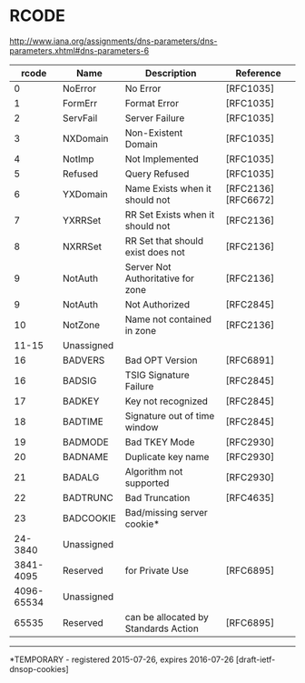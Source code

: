 RCODE
=====

http://www.iana.org/assignments/dns-parameters/dns-parameters.xhtml#dns-parameters-6

|rcode       | Name       | Description                          | Reference             |
|------------|------------|--------------------------------------|-----------------------|
| 0          | NoError    | No Error                             | [RFC1035]             |
| 1          | FormErr    | Format Error                         | [RFC1035]             |
| 2          | ServFail   | Server Failure                       | [RFC1035]             |
| 3          | NXDomain   | Non-Existent Domain                  | [RFC1035]             |
| 4          | NotImp     | Not Implemented                      | [RFC1035]             |
| 5          | Refused    | Query Refused                        | [RFC1035]             |
| 6          | YXDomain   |  Name Exists when it should not      | [RFC2136][RFC6672]    |
| 7          | YXRRSet    | RR Set Exists when it should not     | [RFC2136]             |
| 8          | NXRRSet    | RR Set that should exist does not    | [RFC2136]             |
| 9          | NotAuth    | Server Not Authoritative for zone    | [RFC2136]             |
| 9          | NotAuth    | Not Authorized                       | [RFC2845]             |
| 10         | NotZone    | Name not contained in zone           | [RFC2136]             |
| 11-15      | Unassigned |                                      |                       |    	
| 16         | BADVERS    | Bad OPT Version                      | [RFC6891]             |
| 16         | BADSIG     | TSIG Signature Failure               | [RFC2845]             |
| 17         | BADKEY     | Key not recognized                   | [RFC2845]             |
| 18         | BADTIME    | Signature out of time window         | [RFC2845]             |
| 19         | BADMODE    | Bad TKEY Mode                        | [RFC2930]             |
| 20         | BADNAME    | Duplicate key name                   | [RFC2930]             |
| 21         | BADALG     | Algorithm not supported              | [RFC2930]             |
| 22         | BADTRUNC   | Bad Truncation                       | [RFC4635]             |
| 23         | BADCOOKIE  | Bad/missing server cookie*           |                       |
| 24-3840    | Unassigned |    	                                 |                       |
| 3841-4095  | Reserved   | for Private Use              	     | [RFC6895]             |
| 4096-65534 | Unassigned |                                      |	                     |
| 65535      | Reserved   | can be allocated by Standards Action | [RFC6895]             |
------------------------------------------------------------------------------------------
*TEMPORARY - registered 2015-07-26, expires 2016-07-26 [draft-ietf-dnsop-cookies]